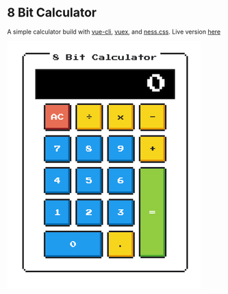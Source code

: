 # 8 Bit Calculator
A simple calculator build with [vue-cli](https://cli.vuejs.org/), [vuex](https://vuex.vuejs.org/), and [ness.css](https://nostalgic-css.github.io/NES.css/). Live version [here](https://jamie-fernandez.github.io/simple-8-bit-calculator/)

![screen-shot](https://github.com/jamie-fernandez/simple-8-bit-calculator/blob/master/screen-shot.png)
